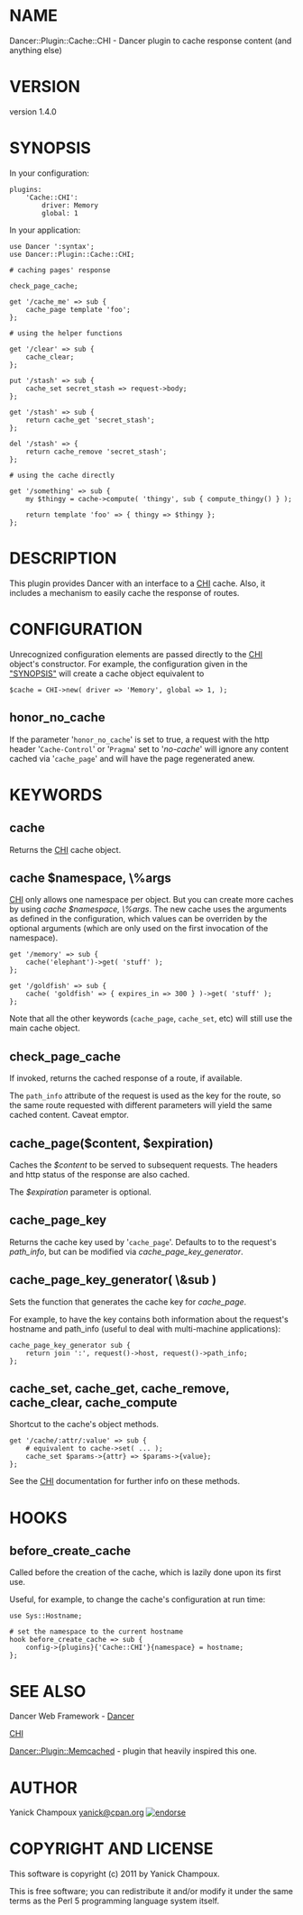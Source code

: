 # NAME

Dancer::Plugin::Cache::CHI - Dancer plugin to cache response content (and anything else)

# VERSION

version 1.4.0

# SYNOPSIS

In your configuration:

    plugins:
        'Cache::CHI':
            driver: Memory
            global: 1

In your application:

    use Dancer ':syntax';
    use Dancer::Plugin::Cache::CHI;

    # caching pages' response

    check_page_cache;

    get '/cache_me' => sub {
        cache_page template 'foo';
    };

    # using the helper functions

    get '/clear' => sub {
        cache_clear;
    };

    put '/stash' => sub {
        cache_set secret_stash => request->body;
    };

    get '/stash' => sub {
        return cache_get 'secret_stash';
    };

    del '/stash' => {
        return cache_remove 'secret_stash';
    };

    # using the cache directly

    get '/something' => sub {
        my $thingy = cache->compute( 'thingy', sub { compute_thingy() } );

        return template 'foo' => { thingy => $thingy };
    };

# DESCRIPTION

This plugin provides Dancer with an interface to a [CHI](http://search.cpan.org/perldoc?CHI) cache. Also, it
includes a mechanism to easily cache the response of routes.

# CONFIGURATION

Unrecognized configuration elements are passed directly to the [CHI](http://search.cpan.org/perldoc?CHI) object's
constructor. For example, the configuration given in the ["SYNOPSIS"](#SYNOPSIS)
will create a cache object equivalent to

    $cache = CHI->new( driver => 'Memory', global => 1, );

## honor\_no\_cache

If the parameter '`honor_no_cache`' is set to true, a request with the http
header '`Cache-Control`' or '`Pragma`' set to '_no-cache_' will ignore any
content cached via '`cache_page`' and will have the page regenerated anew.

# KEYWORDS

## cache

Returns the [CHI](http://search.cpan.org/perldoc?CHI) cache object.

## cache $namespace, \\%args

[CHI](http://search.cpan.org/perldoc?CHI) only allows one namespace per object. But you can create more caches by
using _cache $namespace, \\%args_. The new cache uses the arguments as defined in
the configuration, which values can be overriden by the optional arguments
(which are only used on the first invocation of the namespace).

    get '/memory' => sub {
        cache('elephant')->get( 'stuff' );
    };

    get '/goldfish' => sub {
        cache( 'goldfish' => { expires_in => 300 } )->get( 'stuff' );
    };

Note that all the other keywords (`cache_page`, `cache_set`, etc) will still
use the main cache object.

## check\_page\_cache

If invoked, returns the cached response of a route, if available.

The `path_info` attribute of the request is used as the key for the route,
so the same route requested with different parameters will yield the same
cached content. Caveat emptor.

## cache\_page($content, $expiration)

Caches the _$content_ to be served to subsequent requests.
The headers and http status of the response are also cached.

The _$expiration_ parameter is optional.

## cache\_page\_key

Returns the cache key used by '`cache_page`'. Defaults to
to the request's _path\_info_, but can be modified via
_cache\_page\_key\_generator_.

## cache\_page\_key\_generator( \\&sub )

Sets the function that generates the cache key for _cache\_page_.

For example, to have the key contains both information about the request's
hostname and path\_info (useful to deal with multi-machine applications):

    cache_page_key_generator sub {
        return join ':', request()->host, request()->path_info;
    };

## cache\_set, cache\_get, cache\_remove, cache\_clear, cache\_compute

Shortcut to the cache's object methods.

    get '/cache/:attr/:value' => sub {
        # equivalent to cache->set( ... );
        cache_set $params->{attr} => $params->{value};
    };

See the [CHI](http://search.cpan.org/perldoc?CHI) documentation for further info on these methods.

# HOOKS

## before\_create\_cache

Called before the creation of the cache, which is lazily done upon
its first use.

Useful, for example, to change the cache's configuration at run time:

    use Sys::Hostname;

    # set the namespace to the current hostname
    hook before_create_cache => sub {
        config->{plugins}{'Cache::CHI'}{namespace} = hostname;
    };

# SEE ALSO

Dancer Web Framework - [Dancer](http://search.cpan.org/perldoc?Dancer)

[CHI](http://search.cpan.org/perldoc?CHI)

[Dancer::Plugin::Memcached](http://search.cpan.org/perldoc?Dancer::Plugin::Memcached) - plugin that heavily inspired this one.

# AUTHOR

Yanick Champoux <yanick@cpan.org> [![endorse](http://api.coderwall.com/yanick/endorsecount.png)](http://coderwall.com/yanick)

# COPYRIGHT AND LICENSE

This software is copyright (c) 2011 by Yanick Champoux.

This is free software; you can redistribute it and/or modify it under
the same terms as the Perl 5 programming language system itself.

